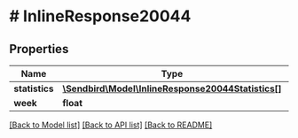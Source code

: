 # # InlineResponse20044

## Properties

Name | Type | Description | Notes
------------ | ------------- | ------------- | -------------
**statistics** | [**\Sendbird\Model\InlineResponse20044Statistics[]**](InlineResponse20044Statistics.md) |  | [optional]
**week** | **float** |  | [optional]

[[Back to Model list]](../../README.md#models) [[Back to API list]](../../README.md#endpoints) [[Back to README]](../../README.md)
